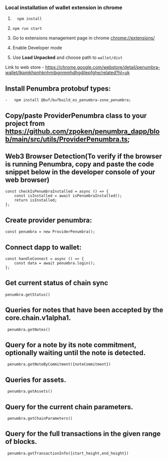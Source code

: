### Local installation of wallet extension in chrome
1. `   npm install
`

2. `npm run start
`
3. Go to extensions management page in chrome [chrome://extensions/
](chrome://extensions/)
4. Enable Developer mode 
5. Use **Load Unpacked** and choose  path to `wallet/dist`



Link to web store - https://chrome.google.com/webstore/detail/penumbra-wallet/lkpmkhpnhknhmibgnmmhdhgdilepfghe/related?hl=uk

## Install Penumbra protobuf types:
    -   npm install @buf/bufbuild_es_penumbra-zone_penumbra;
## Copy/paste ProviderPenumbra class to your project from https://github.com/zpoken/penumbra_dapp/blob/main/src/utils/ProviderPenumbra.ts;
## Web3 Browser Detection(To verify if the browser is running Penumbra, copy and paste the code snippet below in the developer console of your web browser)
    const checkIsPenumbraInstalled = async () => {
        const isInstalled = await isPenumbraInstalled();
        return isInstalled;
    };

## Create provider penumbra:
    const penumbra = new ProviderPenumbra(); 
## Connect dapp to wallet:
    const handleConnect = async () => {
        const data = await penumbra.login();
    };
## Get current status of chain sync
    penumbra.getStatus()
## Queries for notes that have been accepted by the core.chain.v1alpha1.
     penumbra.getNotes()
## Query for a note by its note commitment, optionally waiting until the note is detected.
     penumbra.getNoteByCommitment({noteCommitment})
## Queries for assets.
     penumbra.getAssets()
## Query for the current chain parameters.
     penumbra.getChainParameters()
## Query for the full transactions in the given range of blocks.
     penumbra.getTransactionInfo({start_height,end_height})